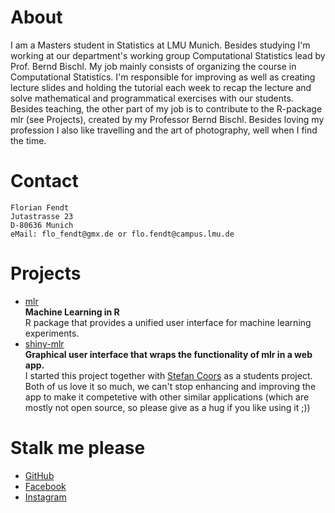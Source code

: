 

# About

I am a Masters student in Statistics at LMU Munich. Besides studying I'm
working at our department's working group Computational Statistics lead
by Prof. Bernd Bischl. My job mainly consists of organizing the course in
Computational Statistics. I'm responsible for improving as well as creating
lecture slides and holding the tutorial each week to recap the lecture
and solve mathematical and programmatical exercises with our students.
Besides teaching, the other part of my job is to contribute
to the R-package mlr (see Projects), created by my Professor Bernd Bischl.
Besides loving my profession I also like travelling
and the art of photography, well when I find the time.

# Contact 

    Florian Fendt 
    Jutastrasse 23
    D-80636 Munich
    eMail: flo_fendt@gmx.de or flo.fendt@campus.lmu.de

# Projects

- [mlr](https://github.com/mlr-org/mlr)  
  **Machine Learning in R**  
  R package that provides a unified user interface for machine learning
  experiments.
- [shiny-mlr](https://github.com/mlr-org/mlr_shiny)  
  **Graphical user interface that wraps the functionality of mlr in a web app.**  
  I started this project together with
  [Stefan Coors](https://github.com/Coorsaa) as a students project.
  Both of us love it so much, we can't stop enhancing and improving the app
  to make it competetive with other similar applications (which are mostly
  not open source, so please give as a hug if you like using it ;))

# Stalk me please

- [GitHub](https://github.com/mlr-org/florianfendt)
- [Facebook](https://facebook.com/Floet)
- [Instagram](https://www.instagram.com/flo_tographer/)
